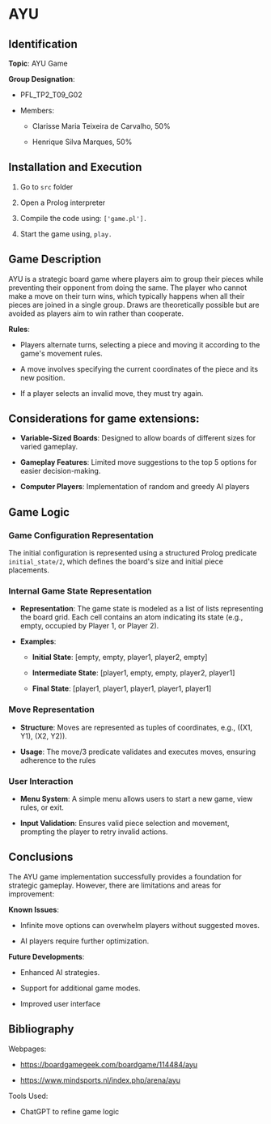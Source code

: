# AYU

## Identification

**Topic**: AYU Game

**Group Designation**:

- PFL_TP2_T09_G02

- Members:
    
    - Clarisse Maria Teixeira de Carvalho, 50%

    - Henrique Silva Marques, 50%


## Installation and Execution

1. Go to `src` folder 

2. Open a Prolog interpreter

3. Compile the code using: `['game.pl'].`

4. Start the game using, `play.`

## Game Description

AYU is a strategic board game where players aim to group their pieces while preventing their opponent from doing the same. The player who cannot make a move on their turn wins, which typically happens when all their pieces are joined in a single group. Draws are theoretically possible but are avoided as players aim to win rather than cooperate.

**Rules**:

- Players alternate turns, selecting a piece and moving it according to the game's movement rules.

- A move involves specifying the current coordinates of the piece and its new position.

- If a player selects an invalid move, they must try again.

## Considerations for game extensions:

- **Variable-Sized Boards**: Designed to allow boards of different sizes for varied gameplay.

- **Gameplay Features**: Limited move suggestions to the top 5 options for easier decision-making.

- **Computer Players**: Implementation of random and greedy AI players

## Game Logic

### Game Configuration Representation

The initial configuration is represented using a structured Prolog predicate `initial_state/2`, which defines the board's size and initial piece placements.

### Internal Game State Representation

- **Representation**: The game state is modeled as a list of lists representing the board grid. Each cell contains an atom indicating its state (e.g., empty, occupied by Player 1, or Player 2).

- **Examples**:

    - **Initial State**: [empty, empty, player1, player2, empty]

    - **Intermediate State**: [player1, empty, empty, player2, player1]

    - **Final State**: [player1, player1, player1, player1, player1]

### Move Representation

- **Structure**: Moves are represented as tuples of coordinates, e.g., ((X1, Y1), (X2, Y2)).

- **Usage**: The move/3 predicate validates and executes moves, ensuring adherence to the rules

### User Interaction

- **Menu System**: A simple menu allows users to start a new game, view rules, or exit.

- **Input Validation**: Ensures valid piece selection and movement, prompting the player to retry invalid actions.

## Conclusions

The AYU game implementation successfully provides a foundation for strategic gameplay. However, there are limitations and areas for improvement:

**Known Issues**:

- Infinite move options can overwhelm players without suggested moves.

- AI players require further optimization.

**Future Developments**:

- Enhanced AI strategies.

- Support for additional game modes.

- Improved user interface

## Bibliography

Webpages:

- https://boardgamegeek.com/boardgame/114484/ayu

- https://www.mindsports.nl/index.php/arena/ayu

Tools Used:

- ChatGPT to refine game logic 
